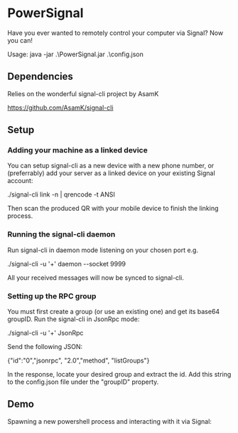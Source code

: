 # PowerSignal

Have you ever wanted to remotely control your computer via Signal? Now you can!

Usage: java -jar .\PowerSignal.jar .\config.json

## Dependencies

Relies on the wonderful signal-cli project by AsamK

https://github.com/AsamK/signal-cli

## Setup

### Adding your machine as a linked device

You can setup signal-cli as a new device with a new phone number, or (preferrably) add your server as a linked device on your existing Signal account:

./signal-cli link -n <your-server-name> | qrencode -t ANSI
  
Then scan the produced QR with your mobile device to finish the linking process.

### Running the signal-cli daemon

Run signal-cli in daemon mode listening on your chosen port e.g.
  
./signal-cli -u '+<your-registered-phone-number>' daemon --socket 9999
  
All your received messages will now be synced to signal-cli.
  
### Setting up the RPC group
  
You must first create a group (or use an existing one) and get its base64 groupID. Run the signal-cli in JsonRpc mode:
  
./signal-cli -u '+<your-registered-phone-number>' JsonRpc

Send the following JSON:
  
{"id":"0","jsonrpc", "2.0","method", "listGroups"}
  
In the response, locate your desired group and extract the id. Add this string to the config.json file under the "groupID" property.
  
## Demo
  
Spawning a new powershell process and interacting with it via Signal:
